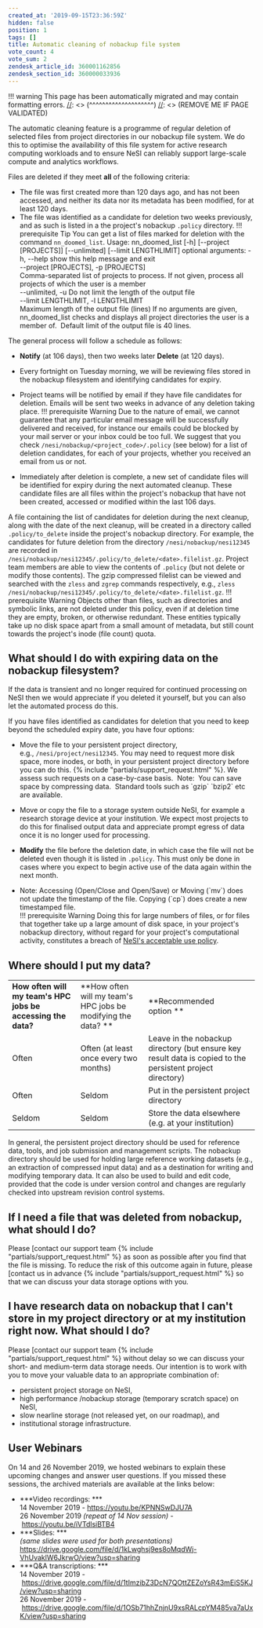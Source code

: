 ```yaml
---
created_at: '2019-09-15T23:36:59Z'
hidden: false
position: 1
tags: []
title: Automatic cleaning of nobackup file system
vote_count: 4
vote_sum: 2
zendesk_article_id: 360001162856
zendesk_section_id: 360000033936
---
```




[//]: <> (REMOVE ME IF PAGE VALIDATED)
[//]: <> (vvvvvvvvvvvvvvvvvvvv)
!!! warning
    This page has been automatically migrated and may contain formatting errors.
[//]: <> (^^^^^^^^^^^^^^^^^^^^)
[//]: <> (REMOVE ME IF PAGE VALIDATED)

The automatic cleaning feature is a programme of regular deletion of
selected files from project directories in our nobackup file system. We
do this to optimise the availability of this file system for active
research computing workloads and to ensure NeSI can reliably support
large-scale compute and analytics workflows.

Files are deleted if they meet **all** of the following criteria:

-   The file was first created more than 120 days ago, and has not been
    accessed, and neither its data nor its metadata has been modified,
    for at least 120 days.
-   The file was identified as a candidate for deletion two weeks
    previously, and as such is listed in a the project's
    nobackup `.policy` directory.
!!! prerequisite Tip
     You can get a list of files marked for deletion with the command
     `nn_doomed_list`.
     Usage: nn\_doomed\_list \[-h\] \[--project \[PROJECTS\]\]
     \[--unlimited\] \[--limit LENGTHLIMIT\]
     optional arguments:
     -h, --help show this help message and exit  
     --project \[PROJECTS\], -p \[PROJECTS\]  
     Comma-separated list of projects to process. If not given, process all
     projects of which the user is a member  
     --unlimited, -u Do not limit the length of the output file  
     --limit LENGTHLIMIT, -l LENGTHLIMIT  
     Maximum length of the output file (lines)
     If no arguments are given, nn\_doomed\_list checks and displays all
     project directories the user is a member of. 
     Default limit of the output file is 40 lines. 

The general process will follow a schedule as follows:

-   **Notify** (at 106 days), then two weeks later **Delete** (at 120
    days).

-   Every fortnight on Tuesday morning, we will be reviewing files
    stored in the nobackup filesystem and identifying candidates for
    expiry.

-   Project teams will be notified by email if they have file candidates
    for deletion. Emails will be sent two weeks in advance of any
    deletion taking place.
!!! prerequisite Warning
     Due to the nature of email, we cannot guarantee that any
     particular email message will be successfully delivered and
     received, for instance our emails could be blocked by your mail
     server or your inbox could be too full. We suggest that you check
     `/nesi/nobackup/<project_code>/.policy` (see below) for a list of
     deletion candidates, for each of your projects, whether you
     received an email from us or not.

-   Immediately after deletion is complete, a new set of candidate files
    will be identified for expiry during the next automated cleanup.
    These candidate files are all files within the project's nobackup
    that have not been created, accessed or modified within the last 106
    days.

A file containing the list of candidates for deletion during the next
cleanup, along with the date of the next cleanup, will be created in a
directory called `.policy/to_delete` inside the project's nobackup
directory. For example, the candidates for future deletion from the
directory `/nesi/nobackup/nesi12345` are recorded in
`/nesi/nobackup/nesi12345/.policy/to_delete/<date>.filelist.gz`. Project
team members are able to view the contents of `.policy` (but not delete
or modify those contents). The gzip compressed filelist can be viewed
and searched with the `zless` and `zgrep` commands respectively, e.g.,
`zless /nesi/nobackup/nesi12345/.policy/to_delete/<date>.filelist.gz`.
!!! prerequisite Warning
     Objects other than files, such as directories and symbolic links, are
     not deleted under this policy, even if at deletion time they are
     empty, broken, or otherwise redundant. These entities typically take
     up no disk space apart from a small amount of metadata, but still
     count towards the project's inode (file count) quota.

## What should I do with expiring data on the nobackup filesystem?

If the data is transient and no longer required for continued processing
on NeSI then we would appreciate if you deleted it yourself, but you can
also let the automated process do this.

If you have files identified as candidates for deletion that you need to
keep beyond the scheduled expiry date, you have four options:

-   Move the file to your persistent project directory,
    e.g., `/nesi/project/nesi12345`. You may need to request more disk
    space, more inodes, or both, in your persistent project directory
    before you can do this. {% include "partials/support_request.html" %}. We
    assess such requests on a case-by-case basis.  Note:  You can save
    space by compressing data.  Standard tools such as \`gzip\`
    \`bzip2\` etc are available.

-   Move or copy the file to a storage system outside NeSI, for example
    a research storage device at your institution. We expect most
    projects to do this for finalised output data and appreciate prompt
    egress of data once it is no longer used for processing.

-   **Modify** the file before the deletion date, in which case the file
    will not be deleted even though it is listed in `.policy`. This must
    only be done in cases where you expect to begin active use of the
    data again within the next month.

-   Note: Accessing (Open/Close and Open/Save) or Moving (\`mv\`) does
    not update the timestamp of the file. Copying (\`cp\`) does create a
    new timestamped file.  
!!! prerequisite Warning
     Doing this for large numbers of files, or for files that together
     take up a large amount of disk space, in your project's nobackup
     directory, without regard for your project's computational
     activity, constitutes a breach of [NeSI's acceptable use
     policy](https://www.nesi.org.nz/services/high-performance-computing/guidelines/acceptable-use-policy).

## Where should I put my data?

|                                                              |                                                               |                                                                                                            |
|--------------------------------------------------------------|---------------------------------------------------------------|------------------------------------------------------------------------------------------------------------|
| **How often will my team's HPC jobs be accessing the data?** | **How often will my team's HPC jobs be modifying the data? ** | **Recommended option **                                                                                    |
| Often                                                        | Often (at least once every two months)                        | Leave in the nobackup directory (but ensure key result data is copied to the persistent project directory) |
| Often                                                        | Seldom                                                        | Put in the persistent project directory                                                                    |
| Seldom                                                       | Seldom                                                        | Store the data elsewhere (e.g. at your institution)                                                        |

In general, the persistent project directory should be used for
reference data, tools, and job submission and management scripts. The
nobackup directory should be used for holding large reference working
datasets (e.g., an extraction of compressed input data) and as a
destination for writing and modifying temporary data. It can also be
used to build and edit code, provided that the code is under version
control and changes are regularly checked into upstream revision control
systems.

## If I need a file that was deleted from nobackup, what should I do?

Please [contact our support
team {% include "partials/support_request.html" %} as soon as
possible after you find that the file is missing. To reduce the risk of
this outcome again in future, please [contact us in
advance {% include "partials/support_request.html" %} so that we
can discuss your data storage options with you.

## I have research data on nobackup that I can't store in my project directory or at my institution right now. What should I do?

Please [contact our support
team {% include "partials/support_request.html" %} without delay
so we can discuss your short- and medium-term data storage needs. Our
intention is to work with you to move your valuable data to an
appropriate combination of:

-   persistent project storage on NeSI,
-   high performance /nobackup storage (temporary scratch space) on
    NeSI,
-   slow nearline storage (not released yet, on our roadmap), and 
-   institutional storage infrastructure.

## User Webinars

On 14 and 26 November 2019, we hosted webinars to explain these upcoming
changes and answer user questions. If you missed these sessions, the
archived materials are available at the links below:

-   ***Video recordings: ***  
    14 November 2019 - <https://youtu.be/KPNNSwDJU7A>   
    26 November 2019 *(repeat of 14 Nov session)*
    - <https://youtu.be/iVTdlsiBTB4>
-   ***Slides: ***  
    *(same slides were used for both presentations)*  
    <https://drive.google.com/file/d/1kLwghsj9es8oMqdWj-VhUvaklW6JkrwO/view?usp=sharing>  
-   ***Q&A transcriptions: ***  
    14 November 2019
    - <https://drive.google.com/file/d/1tImzibZ3DcN7QOttZEZoYsR43mEiS5KJ/view?usp=sharing>   
    26 November 2019
    - <https://drive.google.com/file/d/1OSb71hhZnjnU9xsRALcpYM485va7aUxK/view?usp=sharing>


